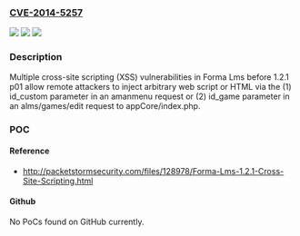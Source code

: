 ### [CVE-2014-5257](https://cve.mitre.org/cgi-bin/cvename.cgi?name=CVE-2014-5257)
![](https://img.shields.io/static/v1?label=Product&message=n%2Fa&color=blue)
![](https://img.shields.io/static/v1?label=Version&message=n%2Fa&color=blue)
![](https://img.shields.io/static/v1?label=Vulnerability&message=n%2Fa&color=brighgreen)

### Description

Multiple cross-site scripting (XSS) vulnerabilities in Forma Lms before 1.2.1 p01 allow remote attackers to inject arbitrary web script or HTML via the (1) id_custom parameter in an amanmenu request or (2) id_game parameter in an alms/games/edit request to appCore/index.php.

### POC

#### Reference
- http://packetstormsecurity.com/files/128978/Forma-Lms-1.2.1-Cross-Site-Scripting.html

#### Github
No PoCs found on GitHub currently.

